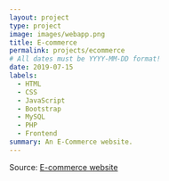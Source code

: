 ```yaml
---
layout: project
type: project
image: images/webapp.png
title: E-commerce
permalink: projects/ecommerce
# All dates must be YYYY-MM-DD format!
date: 2019-07-15
labels:
  - HTML
  - CSS
  - JavaScript
  - Bootstrap
  - MySQL
  - PHP
  - Frontend
summary: An E-Commerce website.
---
```




Source: <a href="https://github.com/kkjaseem/ecommerce-web"><i class="large github icon "></i>E-commerce website</a>

